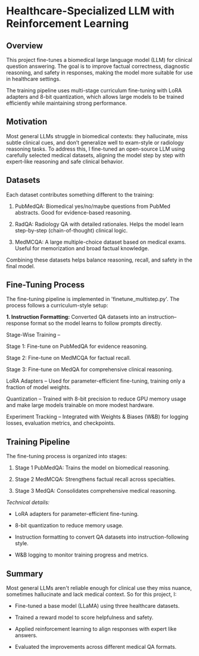 # Healthcare-Specialized LLM with Reinforcement Learning

## Overview
This project fine-tunes a biomedical large language model (LLM) for clinical question answering. The goal is to improve factual correctness, diagnostic reasoning, and safety in responses, making the model more suitable for use in healthcare settings.

The training pipeline uses multi-stage curriculum fine-tuning with LoRA adapters and 8-bit quantization, which allows large models to be trained efficiently while maintaining strong performance.

## Motivation

Most general LLMs struggle in biomedical contexts: they hallucinate, miss subtle clinical cues, and don’t generalize well to exam-style or radiology reasoning tasks. To address this, I fine-tuned an open-source LLM using carefully selected medical datasets, aligning the model step by step with expert-like reasoning and safe clinical behavior.

## Datasets

Each dataset contributes something different to the training:

1. PubMedQA: Biomedical yes/no/maybe questions from PubMed abstracts. Good for evidence-based reasoning.

2. RadQA: Radiology QA with detailed rationales. Helps the model learn step-by-step (chain-of-thought) clinical logic.

3. MedMCQA: A large multiple-choice dataset based on medical exams. Useful for memorization and broad factual knowledge.

Combining these datasets helps balance reasoning, recall, and safety in the final model.

## Fine-Tuning Process

The fine-tuning pipeline is implemented in 'finetune_multistep.py'. The process follows a curriculum-style setup:

**1. Instruction Formatting:** Converted QA datasets into an instruction–response format so the model learns to follow prompts directly.

Stage-Wise Training –

Stage 1: Fine-tune on PubMedQA for evidence reasoning.

Stage 2: Fine-tune on MedMCQA for factual recall.

Stage 3: Fine-tune on MedQA for comprehensive clinical reasoning.

LoRA Adapters – Used for parameter-efficient fine-tuning, training only a fraction of model weights.

Quantization – Trained with 8-bit precision to reduce GPU memory usage and make large models trainable on more modest hardware.

Experiment Tracking – Integrated with Weights & Biases (W&B) for logging losses, evaluation metrics, and checkpoints.

## Training Pipeline

The fine-tuning process is organized into stages:

1. Stage 1 PubMedQA: Trains the model on biomedical reasoning.

2. Stage 2 MedMCQA: Strengthens factual recall across specialties.

3. Stage 3 MedQA: Consolidates comprehensive medical reasoning.

_Technical details:_

- LoRA adapters for parameter-efficient fine-tuning.

- 8-bit quantization to reduce memory usage.

- Instruction formatting to convert QA datasets into instruction-following style.

- W&B logging to monitor training progress and metrics.

## Summary
Most general LLMs aren't reliable enough for clinical use they miss nuance, sometimes hallucinate and lack medical context. So for this project, I:

- Fine-tuned a base model (LLaMA) using three healthcare datasets.

- Trained a reward model to score helpfulness and safety.

- Applied reinforcement learning to align responses with expert like answers.

- Evaluated the improvements across different medical QA formats.
